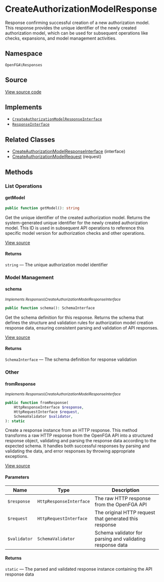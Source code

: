 # CreateAuthorizationModelResponse

Response confirming successful creation of a new authorization model. This response provides the unique identifier of the newly created authorization model, which can be used for subsequent operations like checks, expansions, and model management activities.

## Namespace

`OpenFGA\Responses`

## Source

[View source code](https://github.com/evansims/openfga-php/blob/main/src/Responses/CreateAuthorizationModelResponse.php)

## Implements

* [`CreateAuthorizationModelResponseInterface`](CreateAuthorizationModelResponseInterface.md)
* [`ResponseInterface`](ResponseInterface.md)

## Related Classes

* [CreateAuthorizationModelResponseInterface](Responses/CreateAuthorizationModelResponseInterface.md) (interface)
* [CreateAuthorizationModelRequest](Requests/CreateAuthorizationModelRequest.md) (request)

## Methods

### List Operations

#### getModel

```php
public function getModel(): string

```

Get the unique identifier of the created authorization model. Returns the system-generated unique identifier for the newly created authorization model. This ID is used in subsequent API operations to reference this specific model version for authorization checks and other operations.

[View source](https://github.com/evansims/openfga-php/blob/main/src/Responses/CreateAuthorizationModelResponse.php#L85)

#### Returns

`string` — The unique authorization model identifier

### Model Management

#### schema

*<small>Implements Responses\CreateAuthorizationModelResponseInterface</small>*

```php
public function schema(): SchemaInterface

```

Get the schema definition for this response. Returns the schema that defines the structure and validation rules for authorization model creation response data, ensuring consistent parsing and validation of API responses.

[View source](https://github.com/evansims/openfga-php/blob/main/src/Responses/CreateAuthorizationModelResponseInterface.php#L32)

#### Returns

`SchemaInterface` — The schema definition for response validation

### Other

#### fromResponse

*<small>Implements Responses\CreateAuthorizationModelResponseInterface</small>*

```php
public function fromResponse(
    HttpResponseInterface $response,
    HttpRequestInterface $request,
    SchemaValidator $validator,
): static

```

Create a response instance from an HTTP response. This method transforms a raw HTTP response from the OpenFGA API into a structured response object, validating and parsing the response data according to the expected schema. It handles both successful responses by parsing and validating the data, and error responses by throwing appropriate exceptions.

[View source](https://github.com/evansims/openfga-php/blob/main/src/Responses/ResponseInterface.php#L44)

#### Parameters

| Name         | Type                    | Description                                               |
| ------------ | ----------------------- | --------------------------------------------------------- |
| `$response`  | `HttpResponseInterface` | The raw HTTP response from the OpenFGA API                |
| `$request`   | `HttpRequestInterface`  | The original HTTP request that generated this response    |
| `$validator` | `SchemaValidator`       | Schema validator for parsing and validating response data |

#### Returns

`static` — The parsed and validated response instance containing the API response data
